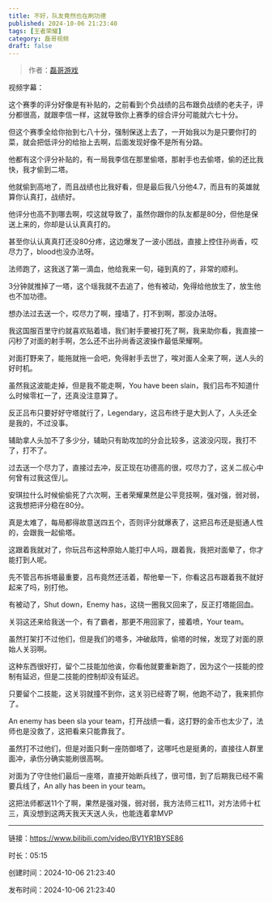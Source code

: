 ```yaml
---
title: 不好，队友竟然也在刷功德
published: 2024-10-06 21:23:40
tags: [王者荣耀]
category: 磊哥视频
draft: false
---
```



> 作者：[磊哥游戏](https://space.bilibili.com/268941858?spm_id_from=333.788.upinfo.head.click)

视频字幕：

这个赛季的评分好像是有补贴的，之前看到个负战绩的吕布跟负战绩的老夫子，评分都很高，就跟李信一样，这就导致你上赛季的综合评分可能就六七十分。

但这个赛季全给你抬到七八十分，强制保送上去了，一开始我以为是只要你打的菜，就会把低评分的给抬上去啊，后面发现好像不是所有分路。

他都有这个评分补贴的，有一局我李信在那里偷塔，那射手也去偷塔，偷的还比我快，我才偷到二塔。

他就偷到高地了，而且战绩也比我好看，但是最后我八分他4.7，而且有的英雄就算你认真打，战绩好。

他评分也高不到哪去啊，哎这就导致了，虽然你跟你的队友都是80分，但他是保送上来的，你却是认认真真打的。

甚至你认认真真打还没80分疼，这边爆发了一波小团战，直接上控住孙尚香，哎尽力了，blood也没办法呀。

法师跑了，这我送了第一滴血，他给我来一句，碰到真的了，非常的顺利。

3分钟就推掉了一塔，这个瑶我就不去追了，他有被动，免得给他放生了，放生他也不加功德。

想办法过去送一个，哎尽力了啊，撞墙了，打不到啊，那没办法呀。

我这国服百里守约就喜欢贴着墙，我们射手要被打死了啊，我来助你看，我直接一闪秒了对面的射手啊，怎么还不出孙尚香这波操作最低荣耀啊。

对面打野来了，能拖就拖一会吧，免得射手去世了，唉对面人全来了啊，送人头的好时机。

虽然我这波能走掉，但是我不能走啊，You have been slain，我们吕布不知道什么时候零杠一了，还真没注意算了。

反正吕布只要好好守塔就行了，Legendary，这吕布终于是大到人了，人头还全是我的，不过没事。

辅助拿人头加不了多少分，辅助只有助攻加的分会比较多，这波没闪现，我打不了，打不了。

过去送一个尽力了，直接过去冲，反正现在功德高的很，哎尽力了，这关二叔心中何曾有过我这侄儿。

安琪拉什么时候偷偷死了六次啊，王者荣耀果然是公平竞技啊，强对强，弱对弱，这我想把评分稳在80分。

真是太难了，每局都得故意送四五个，否则评分就爆表了，这把吕布还是挺通人性的，会跟我一起偷塔。

这跟着我就对了，你玩吕布这种原始人能打中人吗，跟着我，我把对面晕了，你才能打到人呢。

先不管吕布拆塔最重要，吕布竟然还活着，帮他晕一下，你看这吕布跟着我不就好起来了吗，别打他。

有被动了，Shut down，Enemy has，这绕一圈我又回来了，反正打塔能回血。

关羽这还来给我送一个，有了霸者，那更不用回家了，接着喷，Your team。

虽然打架打不过他们，但是我们的塔多，冲破敌阵，偷塔的时候，发现了对面的原始人关羽啊。

这种东西很好打，留个二技能加他诶，你看他就要重新跑了，因为这个一技能的控制有延迟，但是二技能的控制却没有延迟。

只要留个二技能，这关羽就撞不到你，这关羽已经寄了啊，他跑不动了，我来抓你了。

An enemy has been sla your team，打开战绩一看，这打野的金币也太少了，法师也是没救了，这把看来只能靠我了。

虽然打不过他们，但是对面只剩一座防御塔了，这哪吒也是挺勇的，直接往人群里面冲，承伤分确实能刷很高啊。

对面为了守住他们最后一座塔，直接开始断兵线了，很可惜，到了后期我已经不需要兵线了，An ally has been in your team。

这把法师都送11个了啊，果然是强对强，弱对弱，我方法师三杠11，对方法师十杠三，真没想到这两天我天天送人头，也能连着拿MVP

---


链接：https://www.bilibili.com/video/BV1YR1BYSE86



时长：05:15

创建时间：2024-10-06 21:23:40

发布时间：2024-10-06 21:23:40
